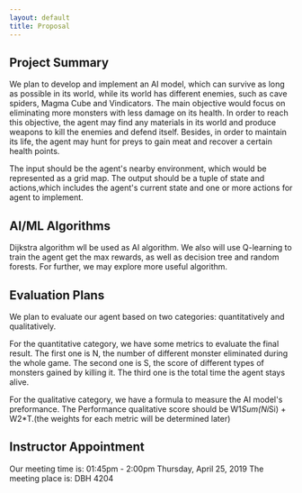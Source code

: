 ```yaml
---
layout: default 
title: Proposal
---
```


## Project Summary

We plan to develop and implement an AI model, which can survive as long as possible in its world, while its world has different enemies, such as cave spiders, Magma Cube and Vindicators. The main objective would focus on eliminating more monsters with less damage on its health. In order to reach this objective, the agent may find any materials in its world and produce weapons to kill the enemies and defend itself. Besides, in order to maintain its life, the agent may hunt for preys to gain meat and recover a certain health points.

The input should be the agent's nearby environment, which would be represented as a grid map. The output should be a tuple of state and actions,which includes the agent's current state and one or more actions for agent to implement.



## AI/ML Algorithms 

Dijkstra algorithm wll be used as AI algorithm. We also will use Q-learning to train the agent get the max rewards, as well as decision tree and random forests. For further, we may explore more useful algorithm.

## Evaluation Plans 

We plan to evaluate our agent based on two categories: quantitatively and qualitatively. 

For the quantitative category, we have some metrics to evaluate the final result. The first one is N, the number of different monster eliminated during the whole game. The second one is S, the score of different types of monsters gained by killing it. The third one is the total time the agent stays alive.

For the qualitative category, we have a formula to measure the AI model's preformance. The Performance qualitative score should be W1*Sum(Ni*Si) + W2*T.(the weights for each metric will be determined later)





## Instructor Appointment

Our meeting time is: 01:45pm - 2:00pm Thursday, April 25, 2019
The meeting place is: DBH 4204

